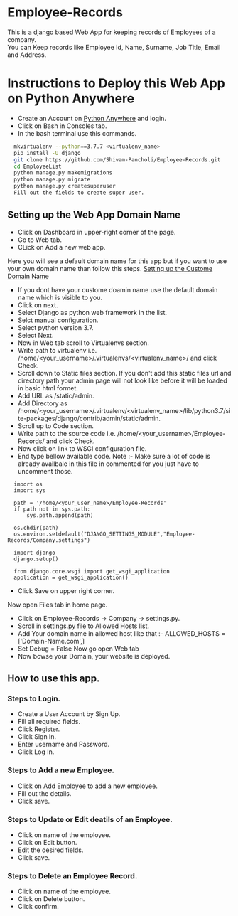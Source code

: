 # Employee-Records
This is a django based Web App for keeping records of Employees of a company.  
You can Keep records like Employee Id, Name, Surname, Job Title, Email and Address.

# Instructions to Deploy this Web App on Python Anywhere

* Create an Account on [Python Anywhere](https://www.pythonanywhere.com/) and login.
* Click on Bash in Consoles tab.
* In the bash terminal use this commands.

```bash
  mkvirtualenv --python==3.7.7 <virtualenv_name>
  pip install -U django
  git clone https://github.com/Shivam-Pancholi/Employee-Records.git
  cd EmployeeList
  python manage.py makemigrations
  python manage.py migrate
  python manage.py createsuperuser
  Fill out the fields to create super user.
 ```
 
## Setting up the Web App Domain Name
* Click on Dashboard in upper-right corner of the page.
* Go to Web tab.
* CLick on Add a new web app.

Here you will see a default domain name for this app but if you want to use your own domain name than follow this steps.
[Setting up the Custome Domain Name](https://help.pythonanywhere.com/pages/CustomDomains/)

* If you dont have your custome doamin name use the default domain name which is visible to you.
* Click on next.
* Select Django as python web framework in the list.
* Selct manual configuration.
* Select python version 3.7.
* Select Next.
* Now in Web tab scroll to Virtualenvs section.
* Write path to virtualenv i.e. /home/<your_username>/.virtualenvs/<virtualenv_name>/ and click Check.
* Scroll down to Static files section.
If you don't add this static files url and directory path your admin page will not look like before it will be loaded in basic html formet.
* Add URL as /static/admin.
* Add Directory as /home/<your_username>/.virtualenv/<virtualenv_name>/lib/python3.7/site-packages/django/contrib/admin/static/admin.
* Scroll up to Code section.
* Write path to the source code i.e. /home/<your_username>/Employee-Records/ and click Check.
* Now click on link to WSGI configuration file.
* End type bellow available code. Note :- Make sure a lot of code is already availbale in this file in commented for you just have to uncomment those.

```Py
  import os
  import sys

  path = '/home/<your_user_name>/Employee-Records'
  if path not in sys.path:
      sys.path.append(path)

  os.chdir(path)
  os.environ.setdefault("DJANGO_SETTINGS_MODULE","Employee-Records/Company.settings")

  import django
  django.setup()

  from django.core.wsgi import get_wsgi_application
  application = get_wsgi_application()
```
* Click Save on upper right corner.

Now open Files tab in home page.
* Click on Employee-Records -> Company -> settings.py.
* Scroll in settings.py file to Allowed Hosts list.
* Add Your domain name in allowed host like that :- ALLOWED_HOSTS = ['Domain-Name.com',]
* Set Debug = False
Now go open Web tab 
* Now bowse your Domain, your website is deployed.

## How to use this app.

### Steps to Login.

* Create a User Account by Sign Up.  
* Fill all required fields.  
* Click Register.  
* Click Sign In.  
* Enter username and Password.  
* Click Log In.  

### Steps to Add a new Employee.

* Click on Add Employee to add a new employee.  
* Fill out the details.  
* Click save.  

### Steps to Update or Edit deatils of an Employee.

* Click on name of the employee.  
* Click on Edit button.  
* Edit the desired fields.  
* Click save.  

### Steps to Delete an Employee Record.

* Click on name of the employee.  
* Click on Delete button.  
* Click confirm.  
